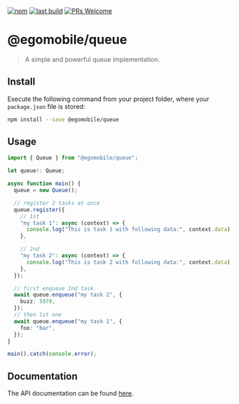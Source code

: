 [![npm](https://img.shields.io/npm/v/@egomobile/queue.svg)](https://www.npmjs.com/package/@egomobile/queue)
[![last build](https://img.shields.io/github/workflow/status/egomobile/node-queue/Publish)](https://github.com/egomobile/node-queue/actions?query=workflow%3APublish)
[![PRs Welcome](https://img.shields.io/badge/PRs-welcome-brightgreen.svg?style=flat-square)](https://github.com/egomobile/node-queue/pulls)

# @egomobile/queue

> A simple and powerful queue implementation.

## Install

Execute the following command from your project folder, where your `package.json` file is stored:

```bash
npm install --save @egomobile/queue
```

## Usage

```typescript
import { Queue } from "@egomobile/queue";

let queue!: Queue;

async function main() {
  queue = new Queue();

  // register 2 tasks at once
  queue.register({
    // 1st
    "my task 1": async (context) => {
      console.log("This is task 1 with following data:", context.data);
    },

    // 2nd
    "my task 2": async (context) => {
      console.log("This is task 2 with following data:", context.data);
    },
  });

  // first enqueue 2nd task
  await queue.enqueue("my task 2", {
    buzz: 5979,
  });
  // then 1st one
  await queue.enqueue("my task 1", {
    foo: "bar",
  });
}

main().catch(console.error);
```

## Documentation

The API documentation can be found [here](https://egomobile.github.io/node-queue/).
